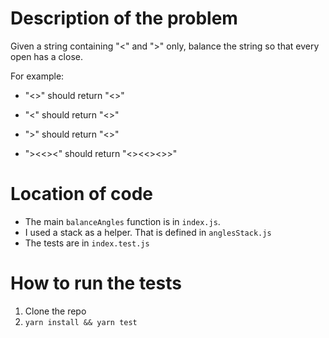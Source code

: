 # Description of the problem

Given a string containing "<" and ">" only, balance the string so that every open has a close.

For example:

- "<>" should return "<>"

- "<" should return "<>"

- ">" should return "<>"

- "><<><" should return "<><<><>>"

# Location of code

- The main `balanceAngles` function is in `index.js`.
- I used a stack as a helper. That is defined in `anglesStack.js`
- The tests are in `index.test.js`

# How to run the tests

1. Clone the repo
2. `yarn install && yarn test`
